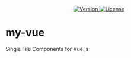 <p align="center">
  <a href="https://www.npmjs.com/package/@kirillkuzmin/my-vue">
  	<img src="https://img.shields.io/npm/v/@kirillkuzmin/my-vue.svg?style=flat-square" alt="Version">
  </a>
  <a href="https://github.com/kirillkuzmin/my-vue/blob/master/LICENSE">
  	<img src="https://img.shields.io/npm/l/@kirillkuzmin/my-vue.svg?style=flat-square" alt="License">
  </a>
</p>

# my-vue
Single File Components for Vue.js
